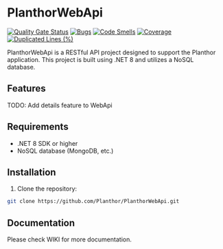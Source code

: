 # PlanthorWebApi

[![Quality Gate Status](https://sonarcloud.io/api/project_badges/measure?project=Planthor_PlanthorWebApi&metric=alert_status)](https://sonarcloud.io/summary/new_code?id=Planthor_PlanthorWebApi)
[![Bugs](https://sonarcloud.io/api/project_badges/measure?project=Planthor_PlanthorWebApi&metric=bugs)](https://sonarcloud.io/summary/new_code?id=Planthor_PlanthorWebApi)
[![Code Smells](https://sonarcloud.io/api/project_badges/measure?project=Planthor_PlanthorWebApi&metric=code_smells)](https://sonarcloud.io/summary/new_code?id=Planthor_PlanthorWebApi)
[![Coverage](https://sonarcloud.io/api/project_badges/measure?project=Planthor_PlanthorWebApi&metric=coverage)](https://sonarcloud.io/summary/new_code?id=Planthor_PlanthorWebApi)
[![Duplicated Lines (%)](https://sonarcloud.io/api/project_badges/measure?project=Planthor_PlanthorWebApi&metric=duplicated_lines_density)](https://sonarcloud.io/summary/new_code?id=Planthor_PlanthorWebApi)

PlanthorWebApi is a RESTful API project designed to support the Planthor application. This project is built using .NET 8 and utilizes a NoSQL database.

## Features

TODO: Add details feature to WebApi

## Requirements

- .NET 8 SDK or higher
- NoSQL database (MongoDB, etc.)

## Installation

1. Clone the repository:

```bash
git clone https://github.com/Planthor/PlanthorWebApi.git
```

## Documentation

Please check WIKI for more documentation.
